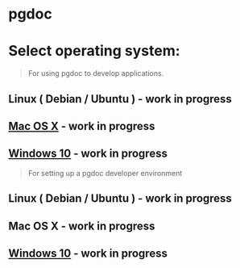 
# pgdoc

# Select operating system:

> For using pgdoc to develop applications.

## Linux ( Debian / Ubuntu ) - work in progress
<!-- ## [Linux ( Debian / Ubuntu )][linux] -->

## [Mac OS X][osx] - work in progress

## [Windows 10][win] - work in progress

> For setting up a pgdoc developer environment

## Linux ( Debian / Ubuntu ) - work in progress
<!-- ## [Linux ( Debian / Ubuntu )][linux_dev] -->

## Mac OS X  - work in progress
<!-- ## [Mac OS X][osx_dev]  - work in progress -->

## [Windows 10][win_dev]  - work in progress

[linux]: Install_Linux.md
[osx]: Install_OS_X.md
[win]: Install_Windows_10.md
[osx_dev]: DevEnv_Linux.md
[osx_dev]: DevEnv_OS_X.md
[win_dev]: DevEnv_Windows_10.md

